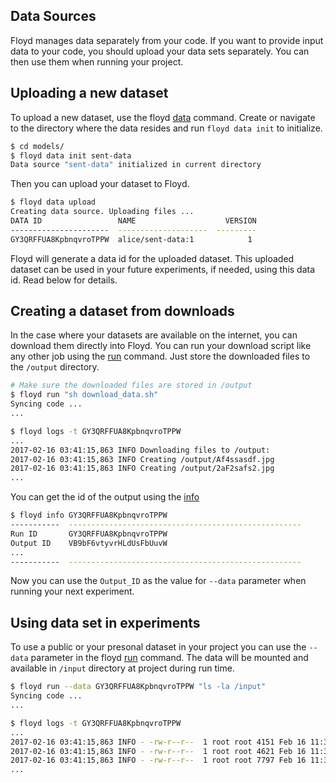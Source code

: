 ## Data Sources

Floyd manages data separately from your code. If you want to provide input data to your code, 
you should upload your data sets separately. You can then use them when running your project.

## Uploading a new dataset

To upload a new dataset, use the floyd [data](../commands/data.md) command.
Create or navigate to the directory where the data resides and run `floyd data init` to initialize.

```bash
$ cd models/
$ floyd data init sent-data
Data source "sent-data" initialized in current directory
```
Then you can upload your dataset to Floyd.

```bash
$ floyd data upload
Creating data source. Uploading files ...
DATA ID                 NAME                    VERSION
----------------------  --------------------  ---------
GY3QRFFUA8KpbnqvroTPPW  alice/sent-data:1            1
```
Floyd will generate a data id for the uploaded dataset. This uploaded dataset can be used in your future experiments, if needed,
using this data id. Read below for details.


## Creating a dataset from downloads

In the case where your datasets are available on the internet, you can download them directly into 
Floyd. You can run your download script like any other job using the [run](../commands/run.md) command.
Just store the downloaded files to the `/output` directory.

```bash
# Make sure the downloaded files are stored in /output
$ floyd run "sh download_data.sh"
Syncing code ...
...

$ floyd logs -t GY3QRFFUA8KpbnqvroTPPW
...
2017-02-16 03:41:15,863 INFO Downloading files to /output:
2017-02-16 03:41:15,863 INFO Creating /output/Af4ssasdf.jpg
2017-02-16 03:41:15,863 INFO Creating /output/2aF2safs2.jpg
...
```
You can get the id of the output using the [info](../commands/info.md)

```bash
$ floyd info GY3QRFFUA8KpbnqvroTPPW
-----------  ----------------------------------------------------
Run ID       GY3QRFFUA8KpbnqvroTPPW
Output ID    VB9bF6vtyvrHLdUsFbUuvW
...
-----------  ----------------------------------------------------
```

Now you can use the `Output_ID` as the value for `--data` parameter when running your next experiment.

## Using data set in experiments

To use a public or your presonal dataset in your project you can use 
the `--data` parameter in the floyd [run](../commands/run.md) command.
The data will be mounted and available in `/input` directory at project during run time.

```bash
$ floyd run --data GY3QRFFUA8KpbnqvroTPPW "ls -la /input"
Syncing code ...
...

$ floyd logs -t GY3QRFFUA8KpbnqvroTPPW
...
2017-02-16 03:41:15,863 INFO - -rw-r--r--  1 root root 4151 Feb 16 11:38 positive_sentences.txt
2017-02-16 03:41:15,863 INFO - -rw-r--r--  1 root root 4621 Feb 16 11:38 negative_sentences.txt
2017-02-16 03:41:15,863 INFO - -rw-r--r--  1 root root 7797 Feb 16 11:38 neutral_sentences.txt
...
```

